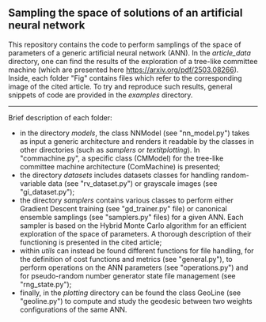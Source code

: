 ## Sampling the space of solutions of an artificial neural network

This repository contains the code to perform samplings of the space of parameters of a generic artificial neural network (ANN). In the $\textit{article_data}$ directory, one can find the results of the exploration of a tree-like committee machine (which are presented here https://arxiv.org/pdf/2503.08266). Inside, each folder "Fig" contains files which refer to the corresponding image of the cited article. To try and reproduce such results, general snippets of code are provided in the $\textit{examples}$ directory.

---

Brief description of each folder:
- in the directory $\textit{models}$, the class NNModel (see "nn_model.py") takes as input a generic architecture and renders it readable by the classes in other directories (such as $\textit{samplers}$ or $textit{plotting}$). In "commachine.py", a specific class (CMModel) for the tree-like committee machine architecture (ComMachine) is presented;
- the directory $\textit{datasets}$ includes datasets classes for handling random-variable data (see "rv_dataset.py") or grayscale images (see "gi_dataset.py");
- the directory $\textit{samplers}$ contains various classes to perform either Gradient Descent training (see "gd_trainer.py" file) or canonical ensemble samplings (see "samplers.py" files) for a given ANN. Each sampler is based on the Hybrid Monte Carlo algorithm for an efficient exploration of the space of parameters. A thorough description of their functioning is presented in the cited article;
- within $\textit{utils}$ can instead be found different functions for file handling, for the definition of cost functions and metrics (see "general.py"), to perform operations on the ANN parameters (see "operations.py") and for pseudo-random number generator state file management (see "rng_state.py");
- finally, in the $\textit{plotting}$ directory can be found the class GeoLine (see "geoline.py") to compute and study the geodesic between two weights configurations of the same ANN.
